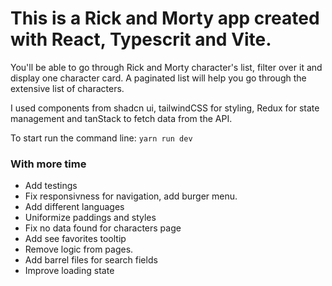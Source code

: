 # This is a Rick and Morty app created with React, Typescrit and Vite.

You'll be able to go through Rick and Morty character's list, filter over it and display one character card.
A paginated list will help you go through the extensive list of characters.

I used components from shadcn ui, tailwindCSS for styling, Redux for state management and tanStack to fetch data from the API.

To start run the command line:
`yarn run dev`

### With more time
- Add testings
- Fix responsivness for navigation, add burger menu.
- Add different languages
- Uniformize paddings and styles
- Fix no data found for characters page
- Add see favorites tooltip
- Remove logic from pages.
- Add barrel files for search fields
- Improve loading state
